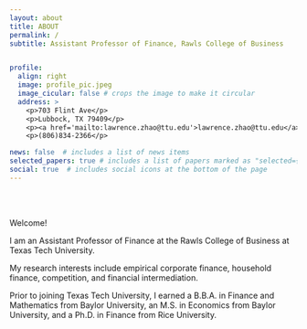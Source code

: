 ```yaml
---
layout: about
title: ABOUT
permalink: /
subtitle: Assistant Professor of Finance, Rawls College of Business


profile:
  align: right
  image: profile_pic.jpeg
  image_cicular: false # crops the image to make it circular
  address: >
    <p>703 Flint Ave</p>
    <p>Lubbock, TX 79409</p>
    <p><a href='mailto:lawrence.zhao@ttu.edu'>lawrence.zhao@ttu.edu</a></p>
    <p>(806)834-2366</p>

news: false  # includes a list of news items
selected_papers: true # includes a list of papers marked as "selected={true}"
social: true  # includes social icons at the bottom of the page
---
```


<br/><br/>

Welcome!

I am an Assistant Professor of Finance at the Rawls College of Business at Texas Tech University.

My research interests include empirical corporate finance, household finance, competition, and financial intermediation. 

Prior to joining Texas Tech University, I earned a B.B.A. in Finance and Mathematics from Baylor University, an M.S. in Economics from Baylor University, and a Ph.D. in Finance from Rice University.

